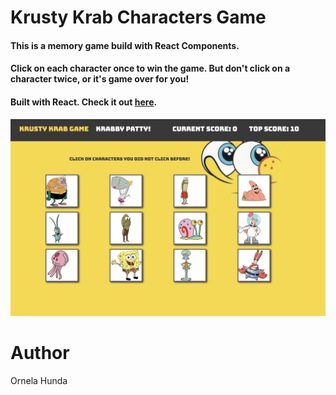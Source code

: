 # Krusty Krab Characters Game

#### This is a memory game build with React Components.

#### Click on each character once to win the game. But don't click on a character twice, or it's game over for you!

#### Built with React. Check it out [here](https://krustykrabgame.herokuapp.com/).

![screenshot](public/app-screenshot.png)

# Author 

Ornela Hunda 